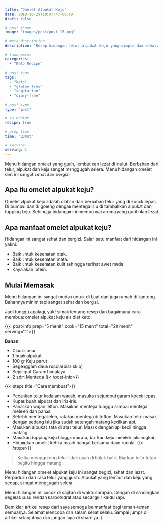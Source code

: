 ```yaml
---
title: "Omelet-Alpukat-Keju"
date: 2019-10-29T10:07:47+06:00
draft: false

# post thumb
image: "images/post/post-15.png"

# meta description
description: "Resep hidangan telur alpukat keju yang simple dan sehat. Sangat creamy dan menggugah selera."

# taxonomies
categories:
  - "Keto Recipe"
  
# post tags
tags:
  - "keto"
  - "gluten-free"
  - "vegetarian"
  - "diary-free"
 
# post type
type: "post"

# Is Recipe
recipe: true

# prep time
time: "20mnt"

# serving
serving: 1
---
```


Menu hidangan omelet yang gurih, lembut dan lezat di mulut. Berbahan dari telur, alpukat dan keju sangat menggugah selera. Menu hidangan omelet diet ini sangat sehat dan bergizi.

## Apa itu omelet alpukat keju?

Omelet alpukat keju adalah olahan dari berbahan telur yang di kocok lepas. Di bumbui dan di goreng dengan mentega lalu di tambahkan alpukat dan topping keju. Sehingga hidangan ini mempunyai aroma yang gurih dan lezat.

## Apa manfaat omelet alpukat keju?

Hidangan ini sangat sehat dan bergizi. Salah satu manfaat dari hidangan ini yakni:
- Baik untuk kesehatan otak.
- Baik untuk kesehatan mata.
- Baik untuk kesehatan kulit sehingga terlihat awet muda.
- Kaya akan lutein.

## Mulai Memasak

Menu hidangan ini sangat mudah untuk di buat dan juga ramah di kantong. Bahannya minim tapi sangat sehat dan bergizi.

Jadi tunggu apalagi, yuk! simak tentang resep dan bagaimana cara membuat omelet alpukat keju ala diet keto.

{{< post-info prep="5 menit" cook="15 menit" total="20 menit" serving="1">}}

__Bahan__

-   2 butir telur
-   1 buah alpukat
-   100 gr Keju parut
-   Segenggam daun rucola(bisa skip)
-   Sejumput Garam himalaya
-   2 sdm Mentega
{{< /post-info>}}

{{< steps title="Cara membuat">}}
-   Pecahkan telur kedalam wadah, masukan sejumput garam kocok lepas.
-   Kupas buah alpukat dan iris-iris.
-   Panaskan wajan telfon. Masukan mentega tunggu sampai mentega meleleh dan panas.
-   Setelah mentega leleh, ratakan mentega di teflon. Masukan telur masak dengan sedang lalu jika sudah setengah matang kecilkan api.
-   Masukan alpukat, tata di atas telur. Masak dengan api kecil hingga matang.
-   Masukan topping keju hingga merata, biarkan keju meleleh lalu angkat.
-   Hidangkan omelet ketika masih hangat bersama daun rucola.
{{< /steps>}}

>Ketika menggoreng telur tidak usah di bolak balik. Biarkan telur tetap begitu hingga matang.

Menu hidangan omelet alpukat keju ini sangat begizi, sehat dan lezat. Perpaduan dari rasa telur yang gurih. Alpukat yang lembut dan keju yang sedap, sangat menggugah selera.

Menu hidangan ini cocok di sajikan di waktu sarapan. Dengan di sandingkan segelas susu rendah karbohidrat atau secangkir kaldu sapi.

Demikian artikel resep dari saya semoga bermanfaat bagi teman-teman semuanya. Selamat mencoba dan salam sehat selalu. Sampai jumpa di artikel selanjutnya dan jangan lupa di share ya :)